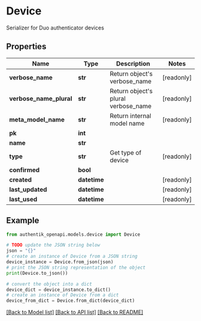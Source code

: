 # Device

Serializer for Duo authenticator devices

## Properties

Name | Type | Description | Notes
------------ | ------------- | ------------- | -------------
**verbose_name** | **str** | Return object&#39;s verbose_name | [readonly] 
**verbose_name_plural** | **str** | Return object&#39;s plural verbose_name | [readonly] 
**meta_model_name** | **str** | Return internal model name | [readonly] 
**pk** | **int** |  | 
**name** | **str** |  | 
**type** | **str** | Get type of device | [readonly] 
**confirmed** | **bool** |  | 
**created** | **datetime** |  | [readonly] 
**last_updated** | **datetime** |  | [readonly] 
**last_used** | **datetime** |  | [readonly] 

## Example

```python
from authentik_openapi.models.device import Device

# TODO update the JSON string below
json = "{}"
# create an instance of Device from a JSON string
device_instance = Device.from_json(json)
# print the JSON string representation of the object
print(Device.to_json())

# convert the object into a dict
device_dict = device_instance.to_dict()
# create an instance of Device from a dict
device_from_dict = Device.from_dict(device_dict)
```
[[Back to Model list]](../README.md#documentation-for-models) [[Back to API list]](../README.md#documentation-for-api-endpoints) [[Back to README]](../README.md)


